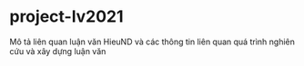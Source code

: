 # project-lv2021
Mô tả liên quan luận văn HieuND và các thông tin liên quan quá trình nghiên cứu và xây dựng luận văn
